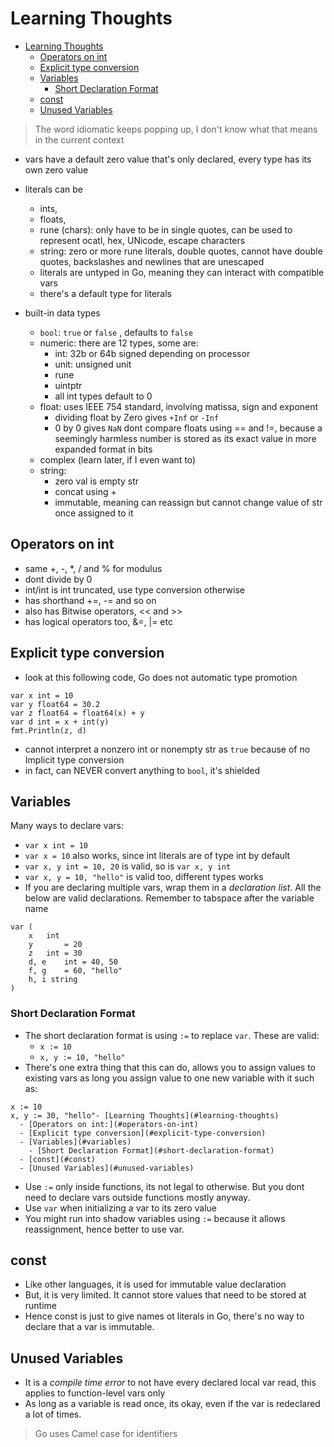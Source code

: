 # Learning Thoughts
- [Learning Thoughts](#learning-thoughts)
  - [Operators on int](#operators-on-int)
  - [Explicit type conversion](#explicit-type-conversion)
  - [Variables](#variables)
    - [Short Declaration Format](#short-declaration-format)
  - [const](#const)
  - [Unused Variables](#unused-variables)

> The word idiomatic keeps popping up, I don't know what that means in the current context

- vars have a default zero value that's only declared, every type has its own zero value

- literals can be 
    - ints, 
    - floats, 
    - rune (chars): only have to be in single quotes, can be used to represent ocatl, hex, UNicode, escape characters
    - string: zero or more rune literals, double quotes, cannot have double quotes, backslashes and newlines that are unescaped
    - literals are untyped in Go, meaning they can interact with compatible vars
    - there's a default type for literals

- built-in data types
    - ```bool```: ```true``` or ```false``` , defaults to ```false```
    - numeric: there are 12 types, some are:
        - int: 32b or 64b signed depending on processor
        - unit: unsigned unit
        - rune
        - uintptr
        - all int types default to 0
    - float: uses IEEE 754 standard, involving matissa, sign and exponent
        - dividing float by Zero gives ```+Inf``` or ```-Inf```
        - 0 by 0 gives ```NaN```
        dont compare floats using == and !=, because a seemingly harmless number is stored as its exact value in more expanded format in bits 
    - complex (learn later, if I even want to)
    - string:
        - zero val is empty str
        - concat using +
        - immutable, meaning can reassign but cannot change value of str once assigned to it


## Operators on int

- same +, -, *, / and % for modulus
- dont divide by 0
- int/int is int truncated, use type conversion otherwise
- has shorthand +=, -= and so on
- also has Bitwise operators, << and >> 
- has logical operators too, &=, |= etc

## Explicit type conversion

- look at this following code, Go does not automatic type promotion

```
var x int = 10
var y float64 = 30.2
var z float64 = float64(x) + y
var d int = x + int(y)
fmt.Println(z, d)
```

 - cannot interpret a nonzero int or nonempty str as ```true``` because of no Implicit type conversion
 - in fact, can NEVER convert anything to ```bool```, it's shielded

## Variables

Many ways to declare vars:

- ```var x int = 10```
- ```var x = 10``` also works, since int literals are of type int by default
- ```var x, y int = 10, 20``` is valid, so is ```var x, y int```
- ```var x, y = 10, "hello"``` is valid too, different types works
- If you are declaring multiple vars, wrap them in a *declaration list*. All the below are valid declarations. Remember to tabspace after the variable name

```
var (
    x   int
    y       = 20
    z   int = 30
    d, e    int = 40, 50
    f, g    = 60, "hello"
    h, i string
)
```

### Short Declaration Format

- The short declaration format is using ```:=``` to replace ```var```. These are valid:
    - ```x := 10```
    - ```x, y := 10, "hello"```
- There's one extra thing that this can do, allows you to assign values to existing vars as long you assign value to one new variable with it such as:

```
x := 10
x, y := 30, "hello"- [Learning Thoughts](#learning-thoughts)
  - [Operators on int:](#operators-on-int)
  - [Explicit type conversion](#explicit-type-conversion)
  - [Variables](#variables)
    - [Short Declaration Format](#short-declaration-format)
  - [const](#const)
  - [Unused Variables](#unused-variables)

```

- Use ```:=``` only inside functions, its not legal to otherwise. But you dont need to declare vars outside functions mostly anyway.
- Use ```var``` when initializing a var to its zero value
- You might run into shadow variables using ```:=``` because it allows reassignment, hence better to use var.

## const 

- Like other languages, it is used for immutable value declaration
- But, it is very limited. It cannot store values that need to be stored at runtime
- Hence const is just to give names ot literals in Go, there's no way to declare that a var is immutable.

## Unused Variables

- It is a *compile time error* to not have every declared local var read, this applies to function-level vars only
- As long as a variable is read once, its okay, even if the var is redeclared a lot of times.

> Go uses Camel case for identifiers
> 
